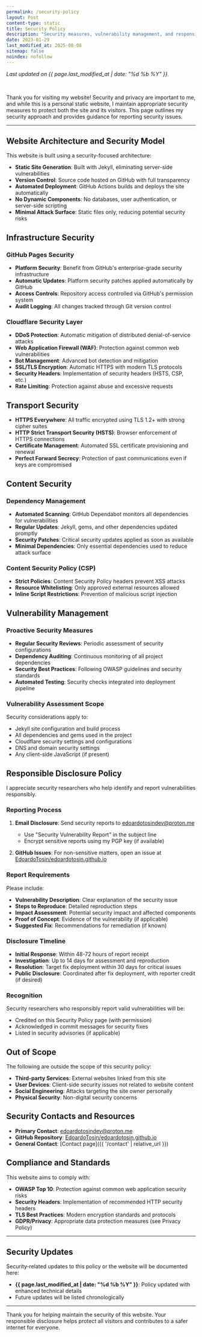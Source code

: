 ```yaml
---
permalink: /security-policy
layout: Post
content-type: static
title: Security Policy
description: "Security measures, vulnerability management, and responsible disclosure policy for this website."
date: 2023-01-29
last_modified_at: 2025-08-08
sitemap: false
noindex: nofollow
---
```


*Last updated on {{ page.last_modified_at | date: "%d %b %Y" }}.*

<br>

Thank you for visiting my website! Security and privacy are important to me, and while this is a personal static website, I maintain appropriate security measures to protect both the site and its visitors. This page outlines my security approach and provides guidance for reporting security issues.

---

## Website Architecture and Security Model

This website is built using a security-focused architecture:

- **Static Site Generation**: Built with Jekyll, eliminating server-side vulnerabilities
- **Version Control**: Source code hosted on GitHub with full transparency
- **Automated Deployment**: GitHub Actions builds and deploys the site automatically
- **No Dynamic Components**: No databases, user authentication, or server-side scripting
- **Minimal Attack Surface**: Static files only, reducing potential security risks

## Infrastructure Security

### GitHub Pages Security
- **Platform Security**: Benefit from GitHub's enterprise-grade security infrastructure
- **Automatic Updates**: Platform security patches applied automatically by GitHub
- **Access Controls**: Repository access controlled via GitHub's permission system
- **Audit Logging**: All changes tracked through Git version control

### Cloudflare Security Layer
- **DDoS Protection**: Automatic mitigation of distributed denial-of-service attacks
- **Web Application Firewall (WAF)**: Protection against common web vulnerabilities
- **Bot Management**: Advanced bot detection and mitigation
- **SSL/TLS Encryption**: Automatic HTTPS with modern TLS protocols
- **Security Headers**: Implementation of security headers (HSTS, CSP, etc.)
- **Rate Limiting**: Protection against abuse and excessive requests

## Transport Security

- **HTTPS Everywhere**: All traffic encrypted using TLS 1.2+ with strong cipher suites
- **HTTP Strict Transport Security (HSTS)**: Browser enforcement of HTTPS connections
- **Certificate Management**: Automated SSL certificate provisioning and renewal
- **Perfect Forward Secrecy**: Protection of past communications even if keys are compromised

## Content Security

### Dependency Management
- **Automated Scanning**: GitHub Dependabot monitors all dependencies for vulnerabilities
- **Regular Updates**: Jekyll, gems, and other dependencies updated promptly
- **Security Patches**: Critical security updates applied as soon as available
- **Minimal Dependencies**: Only essential dependencies used to reduce attack surface

### Content Security Policy (CSP)
- **Strict Policies**: Content Security Policy headers prevent XSS attacks
- **Resource Whitelisting**: Only approved external resources allowed
- **Inline Script Restrictions**: Prevention of malicious script injection

## Vulnerability Management

### Proactive Security Measures
- **Regular Security Reviews**: Periodic assessment of security configurations
- **Dependency Auditing**: Continuous monitoring of all project dependencies
- **Security Best Practices**: Following OWASP guidelines and security standards
- **Automated Testing**: Security checks integrated into deployment pipeline

### Vulnerability Assessment Scope
Security considerations apply to:
- Jekyll site configuration and build process
- All dependencies and gems used in the project
- Cloudflare security settings and configurations
- DNS and domain security settings
- Any client-side JavaScript (if present)

## Responsible Disclosure Policy

I appreciate security researchers who help identify and report vulnerabilities responsibly.

### Reporting Process
1. **Email Disclosure**: Send security reports to [edoardotosindev@proton.me](mailto:edoardotosindev@proton.me)
   - Use "Security Vulnerability Report" in the subject line
   - Encrypt sensitive reports using my PGP key (if available)
   
2. **GitHub Issues**: For non-sensitive matters, open an issue at [EdoardoTosin/edoardotosin.github.io](https://github.com/EdoardoTosin/edoardotosin.github.io)

### Report Requirements
Please include:
- **Vulnerability Description**: Clear explanation of the security issue
- **Steps to Reproduce**: Detailed reproduction steps
- **Impact Assessment**: Potential security impact and affected components
- **Proof of Concept**: Evidence of the vulnerability (if applicable)
- **Suggested Fix**: Recommendations for remediation (if known)

### Disclosure Timeline
- **Initial Response**: Within 48-72 hours of report receipt
- **Investigation**: Up to 14 days for assessment and reproduction
- **Resolution**: Target fix deployment within 30 days for critical issues
- **Public Disclosure**: Coordinated after fix deployment, with reporter credit (if desired)

### Recognition
Security researchers who responsibly report valid vulnerabilities will be:
- Credited on this Security Policy page (with permission)
- Acknowledged in commit messages for security fixes
- Listed in security advisories (if applicable)

## Out of Scope

The following are outside the scope of this security policy:
- **Third-party Services**: External websites linked from this site
- **User Devices**: Client-side security issues not related to website content
- **Social Engineering**: Attacks targeting the site owner personally
- **Physical Security**: Non-digital security concerns

## Security Contacts and Resources

- **Primary Contact**: [edoardotosindev@proton.me](mailto:edoardotosindev@proton.me)
- **GitHub Repository**: [EdoardoTosin/edoardotosin.github.io](https://github.com/EdoardoTosin/edoardotosin.github.io)
- **General Contact**: [Contact page]({{ '/contact' | relative_url }})

## Compliance and Standards

This website aims to comply with:
- **OWASP Top 10**: Protection against common web application security risks
- **Security Headers**: Implementation of recommended HTTP security headers
- **TLS Best Practices**: Modern encryption standards and protocols
- **GDPR/Privacy**: Appropriate data protection measures (see Privacy Policy)

---

## Security Updates

Security-related updates to this policy or the website will be documented here:

- **{{ page.last_modified_at | date: "%d %b %Y" }}**: Policy updated with enhanced technical details
- Future updates will be listed chronologically

---

Thank you for helping maintain the security of this website. Your responsible disclosure helps protect all visitors and contributes to a safer internet for everyone.
